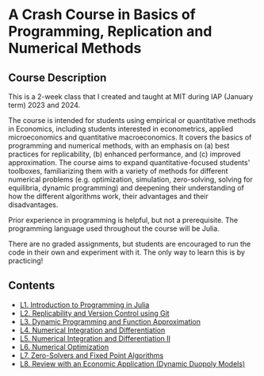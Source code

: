 # A Crash Course in Basics of Programming, Replication and Numerical Methods

## Course Description
This is a 2-week class that I created and taught at MIT during IAP (January term) 2023 and 2024.

The course is intended for students using empirical or quantitative methods in Economics, 
including students interested in econometrics, applied microeconomics and quantitative macroeconomics. 
It covers the basics of programming and numerical methods, with an emphasis on (a) best practices for replicability, 
(b) enhanced performance, and (c) improved approximation. 
The course aims to expand quantitative-focused students' toolboxes, 
familiarizing them with a variety of methods for different numerical problems 
(e.g. optimization, simulation, zero-solving, solving for equilibria, dynamic programming) 
and deepening their understanding of how the different algorithms work, their advantages and their disadvantages.

Prior experience in programming is helpful, but not a prerequisite. The programming language used throughout the course will be Julia.

There are no graded assignments, but students are encouraged to run the code in their own and experiment with it. 
The only way to learn this is by practicing!

## Contents
- [L1. Introduction to Programming in Julia](L1.ipynb)
- [L2. Replicability and Version Control using Git](L2)
- [L3. Dynamic Programming and Function Approximation](L3.ipynb)
- [L4. Numerical Integration and Differentiation](L4.ipynb)
- [L5. Numerical Integration and Differentiation II](L54.ipynb)
- [L6. Numerical Optimization](L6.ipynb)
- [L7. Zero-Solvers and Fixed Point Algorithms](L7.ipynb)
- [L8. Review with an Economic Application (Dynamic Duopoly Models)](L8.ipynb)
